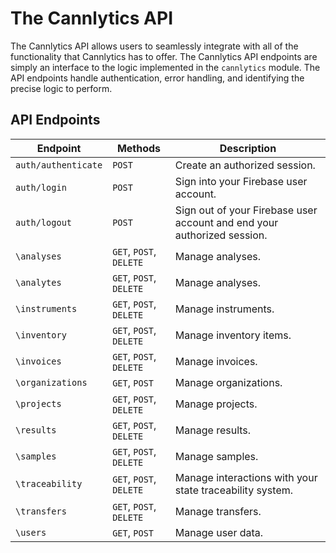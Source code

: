 # The Cannlytics API

The Cannlytics API allows users to seamlessly integrate with all of the functionality that Cannlytics has to offer. The Cannlytics API endpoints are simply an interface to the logic implemented in the `cannlytics` module. The API endpoints handle authentication, error handling, and identifying the precise logic to perform.

## API Endpoints <a name="endpoints"></a>

| Endpoint | Methods | Description |
| -------- | ------- | ----------- |
| `auth/authenticate`   | `POST`   | Create an authorized session. |
| `auth/login`   | `POST`   | Sign into your Firebase user account. |
| `auth/logout`   | `POST`   | Sign out of your Firebase user account and end your authorized session. |
| `\analyses` | `GET`, `POST`, `DELETE` | Manage analyses. |
| `\analytes` | `GET`, `POST`, `DELETE` | Manage analyses. |
| `\instruments` | `GET`, `POST`, `DELETE` | Manage instruments. |
| `\inventory` | `GET`, `POST`, `DELETE` | Manage inventory items. |
| `\invoices` | `GET`, `POST`, `DELETE` | Manage invoices. |
| `\organizations` | `GET`, `POST` | Manage organizations. |
| `\projects` | `GET`, `POST`, `DELETE` | Manage projects. |
| `\results` | `GET`, `POST`, `DELETE` | Manage results. |
| `\samples` | `GET`, `POST`, `DELETE` | Manage samples. |
| `\traceability` | `GET`, `POST`, `DELETE` | Manage interactions with your state traceability system. |
| `\transfers` | `GET`, `POST`, `DELETE` | Manage transfers. |
| `\users` | `GET`, `POST` | Manage user data. |

<!-- | `\regulations` | Get regulatory data for different states. | -->
<!-- | `\limits` | Get action limits for certain compounds in different states. | -->
<!--  Data about cannabis testing labs can be retrieved from the Cannlytics API. -->
